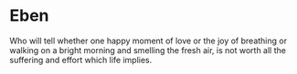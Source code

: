 Eben
====

Who will tell whether one happy moment of love or the joy of breathing or walking on a bright morning and smelling the fresh air, is not worth all the suffering and effort which life implies.